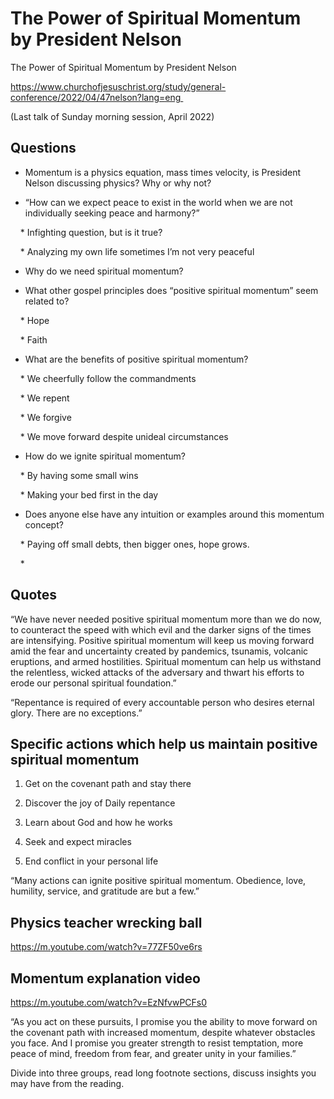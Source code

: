 # The Power of Spiritual Momentum by President Nelson

The Power of Spiritual Momentum by President Nelson

  

https://www.churchofjesuschrist.org/study/general-conference/2022/04/47nelson?lang=eng 

(Last talk of Sunday morning session, April 2022)

  

## Questions 

* Momentum is a physics equation, mass times velocity, is President Nelson discussing physics? Why or why not?

* “How can we expect peace to exist in the world when we are not individually seeking peace and harmony?”

    * Infighting question, but is it true?

    * Analyzing my own life sometimes I’m not very peaceful 

* Why do we need spiritual momentum?

* What other gospel principles does “positive spiritual momentum” seem related to?

    * Hope

    * Faith

* What are the benefits of positive spiritual momentum?

    * We cheerfully follow the commandments 

    * We repent

    * We forgive

    * We move forward despite unideal circumstances 

* How do we ignite spiritual momentum?

    * By having some small wins

    * Making your bed first in the day

* Does anyone else have any intuition or examples around this momentum concept?

    * Paying off small debts, then bigger ones, hope grows.

    * 

  

## Quotes

“We have never needed positive spiritual momentum more than we do now, to counteract the speed with which evil and the darker signs of the times are intensifying. Positive spiritual momentum will keep us moving forward amid the fear and uncertainty created by pandemics, tsunamis, volcanic eruptions, and armed hostilities. Spiritual momentum can help us withstand the relentless, wicked attacks of the adversary and thwart his efforts to erode our personal spiritual foundation.”

  

  

“Repentance is required of every accountable person who desires eternal glory. There are no exceptions.”

  

  

## Specific actions which help us maintain positive spiritual momentum

1. Get on the covenant path and stay there

2. Discover the joy of Daily repentance

3. Learn about God and how he works

4. Seek and expect miracles 

5. End conflict in your personal life

  

“Many actions can ignite positive spiritual momentum. Obedience, love, humility, service, and gratitude are but a few.”

  

## Physics teacher wrecking ball

https://m.youtube.com/watch?v=77ZF50ve6rs

  

  

## Momentum explanation video

https://m.youtube.com/watch?v=EzNfvwPCFs0

  

  

“As you act on these pursuits, I promise you the ability to move forward on the covenant path with increased momentum, despite whatever obstacles you face. And I promise you greater strength to resist temptation, more peace of mind, freedom from fear, and greater unity in your families.”

  

Divide into three groups, read long footnote sections, discuss insights you may have from the reading.